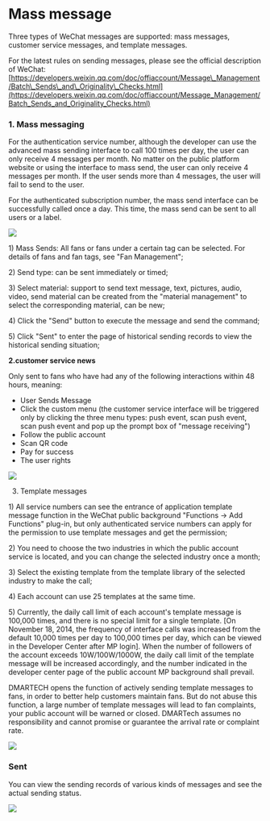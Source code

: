 # Mass message

Three types of WeChat messages are supported: mass messages, customer service messages, and template messages.

For the latest rules on sending messages, please see the official description of WeChat: [https://developers.weixin.qq.com/doc/offiaccount/Message\_Management/Batch\_Sends\_and\_Originality\_Checks.html](https://developers.weixin.qq.com/doc/offiaccount/Message_Management/Batch_Sends_and_Originality_Checks.html)

### **1. Mass messaging**

For the authentication service number, although the developer can use the advanced mass sending interface to call 100 times per day, the user can only receive 4 messages per month. No matter on the public platform website or using the interface to mass send, the user can only receive 4 messages per month. If the user sends more than 4 messages, the user will fail to send to the user.

For the authenticated subscription number, the mass send interface can be successfully called once a day. This time, the mass send can be sent to all users or a label.

![](../.gitbook/assets/image%20%2846%29.gif)

1\) Mass Sends: All fans or fans under a certain tag can be selected. For details of fans and fan tags, see "Fan Management";

2\) Send type: can be sent immediately or timed;

3\) Select material: support to send text message, text, pictures, audio, video, send material can be created from the "material management" to select the corresponding material, can be new;

4\) Click the "Send" button to execute the message and send the command;

5\) Click "Sent" to enter the page of historical sending records to view the historical sending situation;

**2.customer service news**

Only sent to fans who have had any of the following interactions within 48 hours, meaning:

* User Sends Message
* Click the custom menu \(the customer service interface will be triggered only by clicking the three menu types: push event, scan push event, scan push event and pop up the prompt box of "message receiving"\)
* Follow the public account
* Scan QR code
* Pay for success
* The user rights

![](../.gitbook/assets/image%20%2844%29.gif)

3. Template messages

1\) All service numbers can see the entrance of application template message function in the WeChat public background "Functions -&gt; Add Functions" plug-in, but only authenticated service numbers can apply for the permission to use template messages and get the permission;

2\) You need to choose the two industries in which the public account service is located, and you can change the selected industry once a month;

3\) Select the existing template from the template library of the selected industry to make the call;

4\) Each account can use 25 templates at the same time.

5\) Currently, the daily call limit of each account's template message is 100,000 times, and there is no special limit for a single template. \[On November 18, 2014, the frequency of interface calls was increased from the default 10,000 times per day to 100,000 times per day, which can be viewed in the Developer Center after MP login\]. When the number of followers of the account exceeds 10W/100W/1000W, the daily call limit of the template message will be increased accordingly, and the number indicated in the developer center page of the public account MP background shall prevail.

DMARTECH opens the function of actively sending template messages to fans, in order to better help customers maintain fans. But do not abuse this function, a large number of template messages will lead to fan complaints, your public account will be warned or closed. DMARTech assumes no responsibility and cannot promise or guarantee the arrival rate or complaint rate.

![](../.gitbook/assets/image%20%2849%29.gif)

### Sent

You can view the sending records of various kinds of messages and see the actual sending status.

![](../.gitbook/assets/image%20%2851%29.gif)











































































